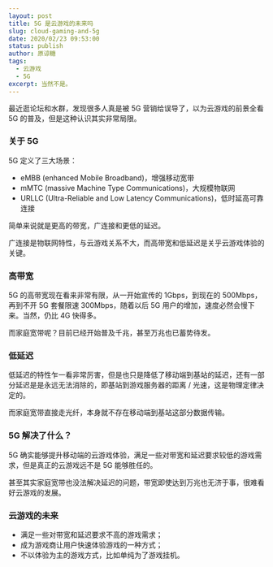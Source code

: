 ```yaml
---
layout: post
title: 5G 是云游戏的未来吗
slug: cloud-gaming-and-5g
date: 2020/02/23 09:53:00
status: publish
author: 原谅糖
tags: 
  - 云游戏
  - 5G
excerpt: 当然不是。
---
```


最近逛论坛和水群，发现很多人真是被 5G 营销给误导了，以为云游戏的前景全看 5G 的普及，但是这种认识其实非常局限。

### 关于 5G

5G 定义了三大场景：

- eMBB (enhanced Mobile Broadband)，增强移动宽带
- mMTC (massive Machine Type Communications)，大规模物联网
- URLLC (Ultra-Reliable and Low Latency Communications)，低时延高可靠连接

简单来说就是更高的带宽，广连接和更低的延迟。

广连接是物联网特性，与云游戏关系不大，而高带宽和低延迟是关乎云游戏体验的关键。

### 高带宽

5G 的高带宽现在看来非常有限，从一开始宣传的 1Gbps，到现在的 500Mbps，再到不开 5G 套餐限速 300Mbps，随着以后 5G 用户的增加，速度必然会慢下来。当然，仍比 4G 快得多。

而家庭宽带呢？目前已经开始普及千兆，甚至万兆也已蓄势待发。

### 低延迟

低延迟的特性乍一看非常厉害，但是也只是降低了移动端到基站的延迟，还有一部分延迟是是永远无法消除的，即基站到游戏服务器的距离 / 光速，这是物理定律决定的。

而家庭宽带直接走光纤，本身就不存在移动端到基站这部分数据传输。

### 5G 解决了什么？

5G  确实能够提升移动端的云游戏体验，满足一些对带宽和延迟要求较低的游戏需求，但是真正的云游戏远不是 5G 能够胜任的。

甚至其实家庭宽带也没法解决延迟的问题，带宽即使达到万兆也无济于事，很难看好云游戏的发展。

### 云游戏的未来

- 满足一些对带宽和延迟要求不高的游戏需求；
- 成为游戏商让用户快速体验游戏的一种方式；
- 不以体验为主的游戏方式，比如单纯为了游戏挂机。

